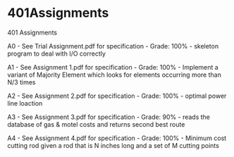 # 401Assignments
401 Assignments

A0 - See Trial Assignment.pdf for specification - Grade: 100% -
skeleton program to deal with I/O correctly

A1 - See Assignment 1.pdf for specification - Grade: 100% -
Implement a variant of Majority Element which looks for
elements occurring more than N/3 times

A2 - See Assignment 2.pdf for specification - Grade: 100% -
optimal power line loaction 

A3 - See Assignment 3.pdf for specification - Grade: 90% -
reads the database of gas & motel costs and returns
second best route

A4 - See Assignment 4.pdf for specification - Grade: 100% -
Minimum cost cutting rod given a rod that is N inches long and a set
of M cutting points
